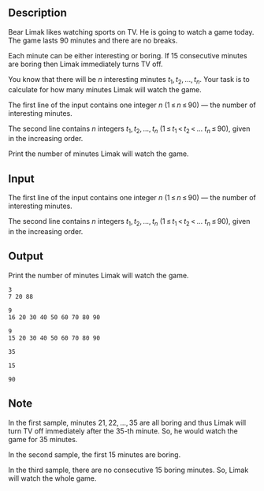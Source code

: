 ## Description

<div><p>Bear Limak likes watching sports on TV. He is going to watch a game today. The game lasts <span class="tex-span">90</span> minutes and there are no breaks.</p><p>Each minute can be either interesting or boring. If <span class="tex-span">15</span> consecutive minutes are boring then Limak immediately turns TV off.</p><p>You know that there will be <span class="tex-span"><i>n</i></span> interesting minutes <span class="tex-span"><i>t</i><sub class="lower-index">1</sub>, <i>t</i><sub class="lower-index">2</sub>, ..., <i>t</i><sub class="lower-index"><i>n</i></sub></span>. Your task is to calculate for how many minutes Limak will watch the game.</p></div><div class="input-specification"><p>The first line of the input contains one integer <span class="tex-span"><i>n</i></span> (<span class="tex-span">1 ≤ <i>n</i> ≤ 90</span>)&nbsp;— the number of interesting minutes.</p><p>The second line contains <span class="tex-span"><i>n</i></span> integers <span class="tex-span"><i>t</i><sub class="lower-index">1</sub>, <i>t</i><sub class="lower-index">2</sub>, ..., <i>t</i><sub class="lower-index"><i>n</i></sub></span> (<span class="tex-span">1 ≤ <i>t</i><sub class="lower-index">1</sub> &lt; <i>t</i><sub class="lower-index">2</sub> &lt; ... <i>t</i><sub class="lower-index"><i>n</i></sub> ≤ 90</span>), given in the increasing order.</p></div><div class="output-specification"><p>Print the number of minutes Limak will watch the game.</p></div>

## Input

<p>The first line of the input contains one integer <span class="tex-span"><i>n</i></span> (<span class="tex-span">1 ≤ <i>n</i> ≤ 90</span>)&nbsp;— the number of interesting minutes.</p><p>The second line contains <span class="tex-span"><i>n</i></span> integers <span class="tex-span"><i>t</i><sub class="lower-index">1</sub>, <i>t</i><sub class="lower-index">2</sub>, ..., <i>t</i><sub class="lower-index"><i>n</i></sub></span> (<span class="tex-span">1 ≤ <i>t</i><sub class="lower-index">1</sub> &lt; <i>t</i><sub class="lower-index">2</sub> &lt; ... <i>t</i><sub class="lower-index"><i>n</i></sub> ≤ 90</span>), given in the increasing order.</p>

## Output

<p>Print the number of minutes Limak will watch the game.</p>





```input1
3
7 20 88

```




```input2
9
16 20 30 40 50 60 70 80 90

```




```input3
9
15 20 30 40 50 60 70 80 90

```




```output1
35

```




```output2
15

```




```output3
90

```



## Note

<p>In the first sample, minutes <span class="tex-span">21, 22, ..., 35</span> are all boring and thus Limak will turn TV off immediately after the <span class="tex-span">35</span>-th minute. So, he would watch the game for <span class="tex-span">35</span> minutes.</p><p>In the second sample, the first <span class="tex-span">15</span> minutes are boring.</p><p>In the third sample, there are no consecutive <span class="tex-span">15</span> boring minutes. So, Limak will watch the whole game.</p>
